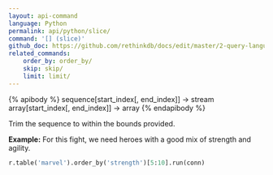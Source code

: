 ```yaml
---
layout: api-command 
language: Python
permalink: api/python/slice/
command: '[] (slice)'
github_doc: https://github.com/rethinkdb/docs/edit/master/2-query-language/api/python/transformations/slice.md
related_commands:
    order_by: order_by/
    skip: skip/
    limit: limit/
---
```


{% apibody %}
sequence[start_index[, end_index]] &rarr; stream
array[start_index[, end_index]] &rarr; array
{% endapibody %}

Trim the sequence to within the bounds provided.

__Example:__ For this fight, we need heroes with a good mix of strength and agility.

```py
r.table('marvel').order_by('strength')[5:10].run(conn)
```


